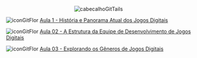 <div align="center">

![cabecalhoGitTails](https://github.com/user-attachments/assets/e49807ce-6a70-4c47-aa55-11e6ee7d896d)
  
</div>

![iconGitFlor](https://github.com/user-attachments/assets/04e7d657-05ab-40b3-b227-b166427726aa) [Aula 1 - História e Panorama Atual dos Jogos Digitais](https://github.com/brunamota/TopicosEmComputacaoGrafica/blob/main/Aulas/Aulas01.md)

![iconGitFlor](https://github.com/user-attachments/assets/04e7d657-05ab-40b3-b227-b166427726aa) [Aula 02 - A Estrutura da Equipe de Desenvolvimento de Jogos Digitais](https://github.com/brunamota/TopicosEmComputacaoGrafica/blob/main/Aulas/Aulas02.md)

![iconGitFlor](https://github.com/user-attachments/assets/04e7d657-05ab-40b3-b227-b166427726aa) [Aula 03 - Explorando os Gêneros de Jogos Digitais](https://github.com/brunamota/TopicosEmComputacaoGrafica/blob/main/Aulas/Aulas03.md)

